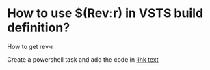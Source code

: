 # How to use $(Rev:r) in VSTS build definition?
How to get rev-r

Create a powershell task and add the code in [link text](get-rev-r.yaml)
